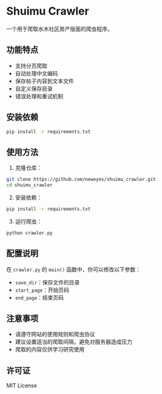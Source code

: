 # Shuimu Crawler

一个用于爬取水木社区房产版面的爬虫程序。

## 功能特点

- 支持分页爬取
- 自动处理中文编码
- 保存帖子内容到文本文件
- 自定义保存目录
- 错误处理和重试机制

## 安装依赖

```bash
pip install -r requirements.txt
```

## 使用方法

1. 克隆仓库：

```bash
git clone https://github.com/neweyes/shuimu_crawler.git
cd shuimu_crawler
```

2. 安装依赖：

```bash
pip install -r requirements.txt
```

3. 运行爬虫：

```bash
python crawler.py
```

## 配置说明

在 `crawler.py` 的 `main()` 函数中，你可以修改以下参数：

- `save_dir`：保存文件的目录
- `start_page`：开始页码
- `end_page`：结束页码

## 注意事项

- 请遵守网站的使用规则和爬虫协议
- 建议设置适当的爬取间隔，避免对服务器造成压力
- 爬取的内容仅供学习研究使用

## 许可证

MIT License
